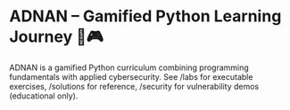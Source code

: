 # ADNAN – Gamified Python Learning Journey 🐍🎮

ADNAN is a gamified Python curriculum combining programming fundamentals with applied cybersecurity.
See /labs for executable exercises, /solutions for reference, /security for vulnerability demos (educational only).

